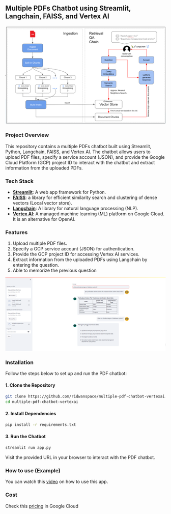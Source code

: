 ## Multiple PDFs Chatbot using Streamlit, Langchain, FAISS, and Vertex AI

![Chatbot](./assets/stack.png)

### Project Overview
This repository contains a multiple PDFs chatbot built using Streamlit, Python, Langchain, FAISS, and Vertex AI. The chatbot allows users to upload PDF files, specify a service account (JSON), and provide the Google Cloud Platform (GCP) project ID to interact with the chatbot and extract information from the uploaded PDFs.

### Tech Stack
* [**Streamlit**](https://streamlit.io/): A web app framework for Python.
* [**FAISS**](https://faiss.ai/index.html): a library for efficient similarity search and clustering of dense vectors (Local vector store).
* [**Langchain**](https://python.langchain.com/docs/get_started/introduction): A library for natural language processing (NLP).
* [**Vertex AI**](https://cloud.google.com/vertex-ai?hl=en): A managed machine learning (ML) platform on Google Cloud. It is an alternative for OpenAI.


### Features
1. Upload multiple PDF files.
2. Specify a GCP service account (JSON) for authentication.
3. Provide the GCP project ID for accessing Vertex AI services.
4. Extract information from the uploaded PDFs using Langchain by entering the question.
5. Able to memorize the previous question

![Screenshot](./assets/screenshot.png)

### Installation
Follow the steps below to set up and run the PDF chatbot:

#### 1. Clone the Repository

```bash
git clone https://github.com/ridwanspace/multiple-pdf-chatbot-vertexai.git
cd multiple-pdf-chatbot-vertexai
```

#### 2. Install Dependencies
```bash
pip install -r requirements.txt
```

#### 3. Run the Chatbot
```bash
streamlit run app.py
```
Visit the provided URL in your browser to interact with the PDF chatbot.

### How to use (Example)
You can watch this [video](https://youtu.be/GetmaKCNtq0) on how to use this app.

### Cost
Check this [pricing](https://cloud.google.com/vertex-ai/pricing#generative_ai_models) in Google Cloud

